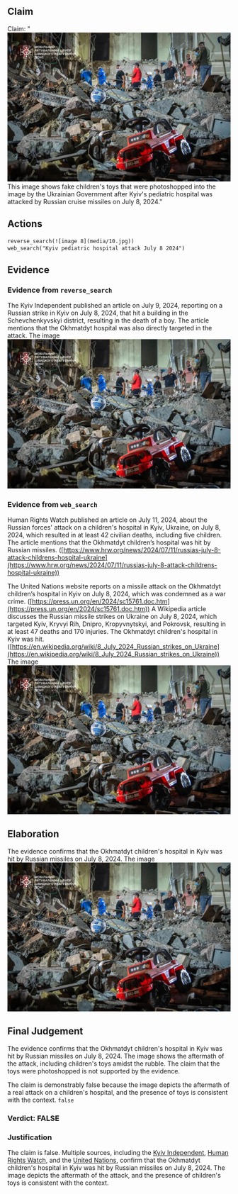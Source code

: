 ## Claim
Claim: "![image 8](media/10.jpg) This image shows fake children's toys that were photoshopped into the image by the Ukrainian Government after Kyiv's pediatric hospital was attacked by Russian cruise missiles on July 8, 2024."

## Actions
```
reverse_search(![image 8](media/10.jpg))
web_search("Kyiv pediatric hospital attack July 8 2024")
```

## Evidence
### Evidence from `reverse_search`
The Kyiv Independent published an article on July 9, 2024, reporting on a Russian strike in Kyiv on July 8, 2024, that hit a building in the Schevchenkyvskyi district, resulting in the death of a boy. The article mentions that the Okhmatdyt hospital was also directly targeted in the attack. The image ![image 8](media/10.jpg)

### Evidence from `web_search`
Human Rights Watch published an article on July 11, 2024, about the Russian forces' attack on a children's hospital in Kyiv, Ukraine, on July 8, 2024, which resulted in at least 42 civilian deaths, including five children. The article mentions that the Okhmatdyt children’s hospital was hit by Russian missiles. ([https://www.hrw.org/news/2024/07/11/russias-july-8-attack-childrens-hospital-ukraine](https://www.hrw.org/news/2024/07/11/russias-july-8-attack-childrens-hospital-ukraine))

The United Nations website reports on a missile attack on the Okhmatdyt children’s hospital in Kyiv on July 8, 2024, which was condemned as a war crime. ([https://press.un.org/en/2024/sc15761.doc.htm](https://press.un.org/en/2024/sc15761.doc.htm)) A Wikipedia article discusses the Russian missile strikes on Ukraine on July 8, 2024, which targeted Kyiv, Kryvyi Rih, Dnipro, Kropyvnytskyi, and Pokrovsk, resulting in at least 47 deaths and 170 injuries. The Okhmatdyt children's hospital in Kyiv was hit. ([https://en.wikipedia.org/wiki/8_July_2024_Russian_strikes_on_Ukraine](https://en.wikipedia.org/wiki/8_July_2024_Russian_strikes_on_Ukraine)) The image ![image 8](media/10.jpg)

## Elaboration
The evidence confirms that the Okhmatdyt children's hospital in Kyiv was hit by Russian missiles on July 8, 2024. The image ![image 8](media/10.jpg)

## Final Judgement
The evidence confirms that the Okhmatdyt children's hospital in Kyiv was hit by Russian missiles on July 8, 2024. The image shows the aftermath of the attack, including children's toys amidst the rubble. The claim that the toys were photoshopped is not supported by the evidence.

The claim is demonstrably false because the image depicts the aftermath of a real attack on a children's hospital, and the presence of toys is consistent with the context. `false`


### Verdict: FALSE

### Justification
The claim is false. Multiple sources, including the [Kyiv Independent](https://kyivindependent.com/), [Human Rights Watch](https://www.hrw.org/news/2024/07/11/russias-july-8-attack-childrens-hospital-ukraine), and the [United Nations](https://press.un.org/en/2024/sc15761.doc.htm), confirm that the Okhmatdyt children's hospital in Kyiv was hit by Russian missiles on July 8, 2024. The image depicts the aftermath of the attack, and the presence of children's toys is consistent with the context.
